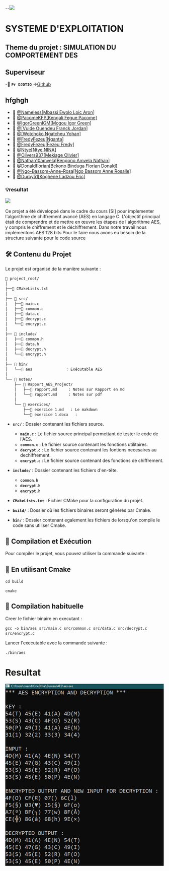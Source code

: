 
--![](https://www.tageblatt.lu/wp-content/uploads/archives/content/1/6/8/16893336/2/teaserbreit.jpg)

#              SYSTEME D'EXPLOITATION
## Theme du projet : SIMULATION DU COMPORTEMENT DES 
## Superviseur
-👤 **`Pr DJOTIO`**
->[Github](https://github.com/Djotio)
## hfghgh

- 👤 [@Nameless[Mbassi Ewolo Loic Aron]](https://github.com/Nameless0l)
- 👤 [@PacomeKFP[Kengali Fegue Pacome]](https://github.com/PacomeKFP)
- 👤 [@IgorGreenIGM[Mogou Igor Green]](https://github.com/IgorGreenIGM )
- 👤 [@[Vuide Ouendeu Franck Jordan]](https://github.com/whitecodename)
- 👤 [@[Wotchoko Ngatcheu Yohan]](https://github.com/Yohanpy2004)
- 👤 [@FredyFezeu[Nganta]](https://github.com/Pacifique000)
- 👤 [@FredyFezeu[Fezeu Fredy]](https://github.com/FredyFezeu)
- 👤 [@Ntye[Ntye NINA]](https://github.com/Ntye)
- 👤 [@Olivers937[Mekiage Olivier]](https://github.com/Olivers937)
- 👤 [@Nathan10amvela[Bengono Amvela Nathan]](https://github.com/Nathan10amvela)
- 👤 [@Donaldflorian[Bekono Binduga Florian Donald]](https://github.com/Donaldflorian)
- 👤 [@Ngo-Bassom-Anne-Rosa[Ngo Bassom Anne Rosalie]](https://github.com/Ngo-Bassom-Anne-Rosa)
- 👤 [@Duroy51[Koghene Ladzou Eric]](https://github.com/Duroy51)

### 💡resultat


![](https://nevonprojects.com/wp-content/uploads/2015/06/aes-image.png)


Ce projet a été développé dans le cadre du cours [SI] pour implementer l'algorithme de chiffrement avancé (AES) en langage C. L'objectif principal était de comprendre et de mettre en œuvre les étapes de l'algorithme AES, y compris le chiffrement et le déchiffrement. Dans notre travail nous implementons AES 128 bits
Pour le faire nous avons eu besoin de la structure suivante pour le code source

## 🛠️ Contenu du Projet

Le projet est organisé de la manière suivante :
```
📁 project_root/
│
├──📄 CMakeLists.txt
│
├── 📁 src/
│   ├──📄 main.c
│   ├──📄 common.c
│   ├──📄 data.c
│   ├──📄 decrypt.c
│   └──📄 encrypt.c
│
├── 📁 include/
│   ├──📄 common.h
│   ├──📄 data.h
│   ├──📄 decrypt.h
│   └──📄 encrypt.h
│
├── 📁 bin/
│   └──📄 aes               : Exécutable AES
│
└── 📁 notes/
    ├── 📁 Rapport_AES_Project/
    │   ├──📄 rapport.md     : Notes sur Rapport en md
    │   └──📄 rapport.md     : Notes sur pdf
    │
    └── 📁 exercices/
        ├──📄 exercice 1.md   : Le makdown
        └──📄 exercice 1.docx   : 

```
- **`src/`** : Dossier contenant les fichiers source.
  - **`main.c`** : Le fichier source principal permettant de tester le code de l'AES.
  - **`common.c`** : Le fichier source contenant les fonctions utilitaires.
  - **`decrypt.c`** : Le fichier source contenant les fontions necesaires au dechiffrement.
  - **`encrypt.c`** : Le fichier source contenant des fonctions de chiffrement.

- **`include/`** : Dossier contenant les fichiers d'en-tête.
  - **`common.h`** 
  - **`decrypt.h`**  
  - **`encrypt.h`** 
- **`CMakeLists.txt`** : Fichier CMake pour la configuration du projet.

- **`build/`** : Dossier où les fichiers binaires seront générés par Cmake.
- **`bin/`** : Dossier contenant egalement les fichiers de lorsqu'on compile le code sans utiliser Cmake.
## 📖 Compilation et Exécution
Pour compiler le projet, vous pouvez utiliser la commande suivante :
## 📖 En utilisant Cmake
```
cd build
```

```
cmake
```
## 📖 Compilation habituelle
Creer le fichier binaire en executant :

```
gcc -o bin/aes src/main.c src/common.c src/data.c src/decrypt.c src/encrypt.c
```
Lancer l'executable avec la commande suivante :
```
./bin/aes
```
Resultat
===
![Resultat](https://github.com/Nameless0l/AES-PROJECT-CRYPTOGRAPHIE/blob/main/aes_encryption_and_decryption.png?raw=true)